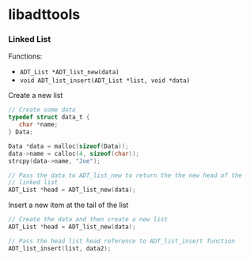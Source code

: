 # libadttools

### Linked List
Functions:
- `ADT_List *ADT_list_new(data)`
- `void ADT_list_insert(ADT_List *list, void *data)`

Create a new list
```c
// Create some data
typedef struct data_t {
   char *name;
} Data;

Data *data = malloc(sizeof(Data));
data->name = calloc(4, sizeof(char));
strcpy(data->name, "Joe");

// Pass the data to ADT_list_new to return the the new head of the
// linked list
ADT_List *head = ADT_list_new(data);
```
Insert a new item at the tail of the list

```c
// Create the data and then create a new list
ADT_List *head = ADT_list_new(data);

// Pass the head list head reference to ADT_list_insert function
ADT_list_insert(list, data2);
```

